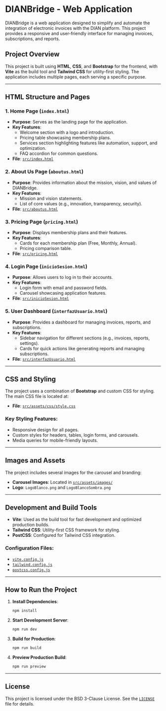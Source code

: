 # DIANBridge - Web Application

DIANBridge is a web application designed to simplify and automate the integration of electronic invoices with the DIAN platform. This project provides a responsive and user-friendly interface for managing invoices, subscriptions, and reports.

## Project Overview

This project is built using **HTML**, **CSS**, and **Bootstrap** for the frontend, with **Vite** as the build tool and **Tailwind CSS** for utility-first styling. The application includes multiple pages, each serving a specific purpose.

---

## HTML Structure and Pages

### 1. **Home Page (`index.html`)**
   - **Purpose**: Serves as the landing page for the application.
   - **Key Features**:
     - Welcome section with a logo and introduction.
     - Pricing table showcasing membership plans.
     - Services section highlighting features like automation, support, and optimization.
     - FAQ accordion for common questions.
   - **File**: [`src/index.html`](src/index.html)

### 2. **About Us Page (`aboutus.html`)**
   - **Purpose**: Provides information about the mission, vision, and values of DIANBridge.
   - **Key Features**:
     - Mission and vision statements.
     - List of core values (e.g., innovation, transparency, security).
   - **File**: [`src/aboutus.html`](src/aboutus.html)

### 3. **Pricing Page (`pricing.html`)**
   - **Purpose**: Displays membership plans and their features.
   - **Key Features**:
     - Cards for each membership plan (Free, Monthly, Annual).
     - Pricing comparison table.
   - **File**: [`src/pricing.html`](src/pricing.html)

### 4. **Login Page (`inicioSesion.html`)**
   - **Purpose**: Allows users to log in to their accounts.
   - **Key Features**:
     - Login form with email and password fields.
     - Carousel showcasing application features.
   - **File**: [`src/inicioSesion.html`](src/inicioSesion.html)

### 5. **User Dashboard (`interfazUsuario.html`)**
   - **Purpose**: Provides a dashboard for managing invoices, reports, and subscriptions.
   - **Key Features**:
     - Sidebar navigation for different sections (e.g., invoices, reports, settings).
     - Cards for quick actions like generating reports and managing subscriptions.
   - **File**: [`src/interfazUsuario.html`](src/interfazUsuario.html)

---

## CSS and Styling

The project uses a combination of **Bootstrap** and custom CSS for styling. The main CSS file is located at:

- **File**: [`src/assets/css/style.css`](src/assets/css/style.css)

### Key Styling Features:
- Responsive design for all pages.
- Custom styles for headers, tables, login forms, and carousels.
- Media queries for mobile-friendly layouts.

---

## Images and Assets

The project includes several images for the carousel and branding:

- **Carousel Images**: Located in [`src/assets/images/`](src/assets/images/)
- **Logo**: `LogoBlanco.png` and `LogoBlancoSombra.png`

---

## Development and Build Tools

- **Vite**: Used as the build tool for fast development and optimized production builds.
- **Tailwind CSS**: Utility-first CSS framework for styling.
- **PostCSS**: Configured for Tailwind CSS integration.

### Configuration Files:
- [`vite.config.js`](vite.config.js)
- [`tailwind.config.js`](tailwind.config.js)
- [`postcss.config.js`](postcss.config.js)

---

## How to Run the Project

1. **Install Dependencies**:
   ```sh
   npm install
   ```

2. **Start Development Server**:
   ```sh
   npm run dev
   ```

3. **Build for Production**:
   ```sh
   npm run build
   ```

4. **Preview Production Build**:
   ```sh
   npm run preview
   ```

---

## License

This project is licensed under the BSD 3-Clause License. See the [`LICENSE`](LICENSE) file for details.
